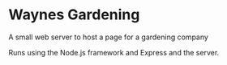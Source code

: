 # Waynes Gardening
A small web server to host a page for a gardening company

Runs using the Node.js framework and Express and the server.
